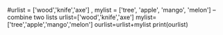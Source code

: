 #urlist = ['wood','knife','axe'] , mylist = ['tree', 'apple', 'mango', 'melon'] – combine two lists
urlist=['wood','knife','axe']
mylist=['tree','apple','mango','melon']
ourlist=urlist+mylist
print(ourlist)
